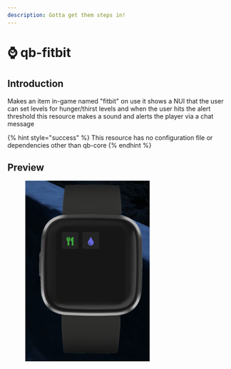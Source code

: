 ```yaml
---
description: Gotta get them steps in!
---
```


# ⌚ qb-fitbit

## Introduction

Makes an item in-game named "fitbit" on use it shows a NUI that the user can set levels for hunger/thirst levels and when the user hits the alert threshold this resource makes a sound and alerts the player via a chat message

{% hint style="success" %}
This resource has no configuration file or dependencies other than qb-core
{% endhint %}

## Preview

<figure><img src="../.gitbook/assets/7r4Zjjq.png" alt=""><figcaption></figcaption></figure>
